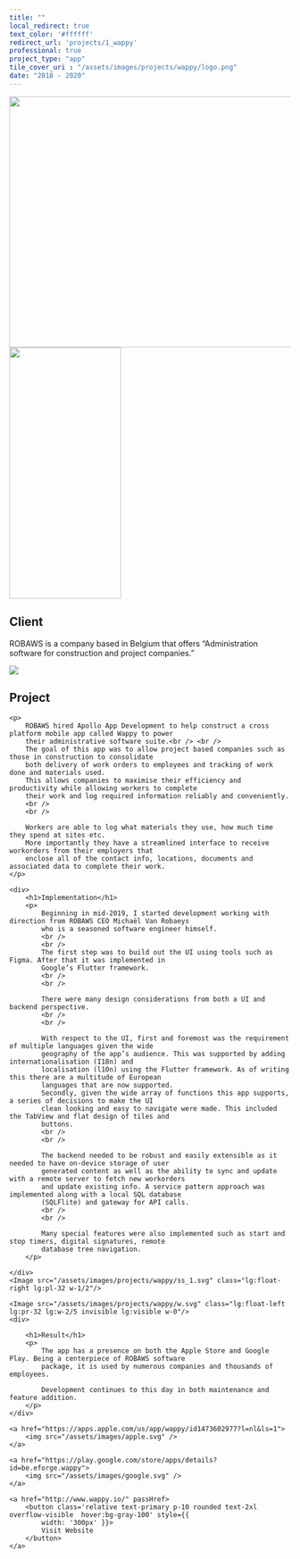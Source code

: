```yaml
---
title: ""
local_redirect: true
text_color: '#ffffff'
redirect_url: 'projects/1_wappy'
professional: true
project_type: "app"
tile_cover_uri : "/assets/images/projects/wappy/logo.png"
date: "2018 - 2020"
---
```

<div>
<Image src="/assets/images/projects/wappy/project_title.svg" width="600" height="450" class="p-10 pb-10 pt-20"
    layout='responsive' />
<Image src="/assets/images/projects/wappy/company.svg" width="200" height="450" class=" " layout='responsive' />

<section style="display: block">
    <h1>Client</h1>
    <p>ROBAWS is a company based in Belgium that offers “Administration software for construction and project
        companies.”</p>
</section>

<section class="pt-10 ">

<Image src="/assets/images/projects/wappy/header.svg" class="lg:float-left lg:pr-32 w-1/2"/>

<div>
    <h1>Project</h1>

    <p>
        ROBAWS hired Apollo App Development to help construct a cross platform mobile app called Wappy to power
        their administrative software suite.<br /> <br />
        The goal of this app was to allow project based companies such as those in construction to consolidate
        both delivery of work orders to employees and tracking of work done and materials used.
        This allows companies to maximise their efficiency and productivity while allowing workers to complete
        their work and log required information reliably and conveniently.
        <br />
        <br />

        Workers are able to log what materials they use, how much time they spend at sites etc.
        More importantly they have a streamlined interface to receive workorders from their employers that
        enclose all of the contact info, locations, documents and associated data to complete their work.
    </p>
</div>

</section>

<section class="pt-20  ">


    <div>
        <h1>Implementation</h1>
        <p>
            Beginning in mid-2019, I started development working with direction from ROBAWS CEO Michaël Van Robaeys
            who is a seasoned software engineer himself.
            <br />
            <br />
            The first step was to build out the UI using tools such as Figma. After that it was implemented in
            Google’s Flutter framework.
            <br />
            <br />

            There were many design considerations from both a UI and backend perspective.
            <br />
            <br />

            With respect to the UI, first and foremost was the requirement of multiple languages given the wide
            geography of the app’s audience. This was supported by adding internationalisation (I18n) and
            localisation (l10n) using the Flutter framework. As of writing this there are a multitude of European
            languages that are now supported.
            Secondly, given the wide array of functions this app supports, a series of decisions to make the UI
            clean looking and easy to navigate were made. This included the TabView and flat design of tiles and
            buttons.
            <br />
            <br />

            The backend needed to be robust and easily extensible as it needed to have on-device storage of user
            generated content as well as the ability to sync and update with a remote server to fetch new workorders
            and update existing info. A service pattern approach was implemented along with a local SQL database
            (SQLFlite) and gateway for API calls.
            <br />
            <br />

            Many special features were also implemented such as start and stop timers, digital signatures, remote
            database tree navigation.
        </p>

    </div>
    <Image src="/assets/images/projects/wappy/ss_1.svg" class="lg:float-right lg:pl-32 w-1/2"/>

</section>

<section>

    <Image src="/assets/images/projects/wappy/w.svg" class="lg:float-left lg:pr-32 lg:w-2/5 invisible lg:visible w-0"/>
    <div>

        <h1>Result</h1>
        <p>
            The app has a presence on both the Apple Store and Google Play. Being a centerpiece of ROBAWS software
            package, it is used by numerous companies and thousands of employees.

            Development continues to this day in both maintenance and feature addition.
        </p>
    </div>
</section>

<div
    class="flex flex-col md:flex-row pb-16 pt-10  justify-center lg:space-x-32 md:space-x-10 space-x-0 space-y-10 md:space-y-0">

    <a href="https://apps.apple.com/us/app/wappy/id1473602977?l=nl&ls=1">
        <img src="/assets/images/apple.svg" />
    </a>

    <a href="https://play.google.com/store/apps/details?id=be.eforge.wappy">
        <img src="/assets/images/google.svg" />
    </a>

</div>
<div class="pb-24">

    <a href="http://www.wappy.io/" passHref>
        <button class='relative text-primary p-10 rounded text-2xl  overflow-visible  hover:bg-gray-100' style={{
            width: '300px' }}>
            Visit Website
        </button>
    </a>

</div>

</div>